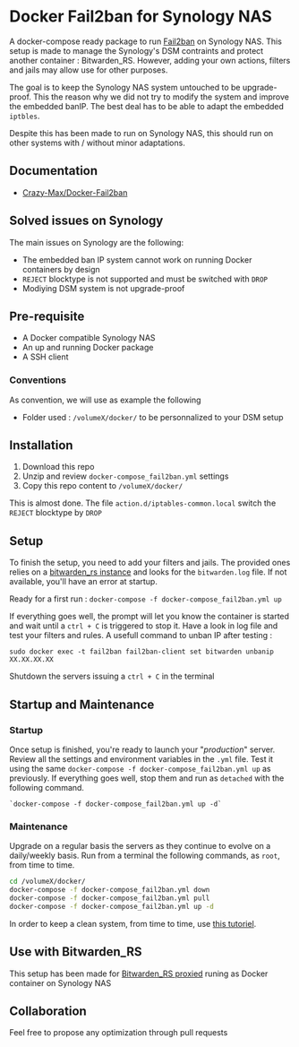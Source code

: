 # Docker Fail2ban for Synology NAS

A docker-compose ready package to run [Fail2ban](https://github.com/crazy-max/docker-fail2ban) on Synology NAS. This setup is made to manage the Synology's DSM contraints and protect another container : Bitwarden_RS. However, adding your own actions, filters and jails may allow use for other purposes.

The goal is to keep the Synology NAS system untouched to be upgrade-proof. This the reason why we did not try to modify the system and improve the embedded banIP. The best deal has to be able to adapt the embedded `iptbles`.

Despite this has been made to run on Synology NAS, this should run on other systems with / without minor adaptations.


## Documentation

- [Crazy-Max/Docker-Fail2ban](https://github.com/crazy-max/docker-fail2ban/blob/master/README.md)

## Solved issues on Synology
The main issues on Synology are the following:

- The embedded ban IP system cannot work on running Docker containers by design
- `REJECT` blocktype is not supported and must be switched with `DROP`
- Modiying DSM system is not upgrade-proof

## Pre-requisite
- A Docker compatible Synology NAS
- An up and running Docker package
- A SSH client

### Conventions
As convention, we will use as example the following
- Folder used : `/volumeX/docker/` to be personnalized to your DSM setup

## Installation

1. Download this repo
2. Unzip and review `docker-compose_fail2ban.yml` settings
3. Copy this repo content to `/volumeX/docker/`

This is almost done. The file `action.d/iptables-common.local` switch the `REJECT` blocktype by `DROP`

## Setup

To finish the setup, you need to add your filters and jails. The provided ones relies on a [bitwarden_rs instance](https://githib.com/sosandroid/docker-bitwarden_rs-caddy-synology) and looks for the `bitwarden.log` file. If not available, you'll have an error at startup.

Ready for a first run : `docker-compose -f docker-compose_fail2ban.yml up`

If everything goes well, the prompt will let you know the container is started and wait until a `ctrl + C` is triggered to stop it. Have a look in log file and test your filters and rules. A usefull command to unban IP after testing :

`sudo docker exec -t fail2ban fail2ban-client set bitwarden unbanip XX.XX.XX.XX`

Shutdown the servers issuing a `ctrl + C` in the terminal

## Startup and Maintenance

### Startup
Once setup is finished, you're ready to launch your "_production_" server. Review all the settings and  environment variables in the `.yml` file. Test it using the same `docker-compose -f docker-compose_fail2ban.yml up` as previously. If everything goes well, stop them and run as `detached` with the following command.

	`docker-compose -f docker-compose_fail2ban.yml up -d`

### Maintenance
Upgrade on a regular basis the servers as they continue to evolve on a daily/weekly basis. Run from a terminal the following commands, as `root`, from time to time.

````sh
cd /volumeX/docker/
docker-compose -f docker-compose_fail2ban.yml down
docker-compose -f docker-compose_fail2ban.yml pull
docker-compose -f docker-compose_fail2ban.yml up -d
````

In order to keep a clean system, from time to time, use [this tutoriel](https://www.digitalocean.com/community/tutorials/how-to-remove-docker-images-containers-and-volumes).

## Use with Bitwarden_RS

This setup has been made for [Bitwarden_RS proxied](https://github.com/sosandroid/docker-bitwarden_rs-caddy-synology) runing as Docker container on Synology NAS

## Collaboration
Feel free to propose any optimization through pull requests
